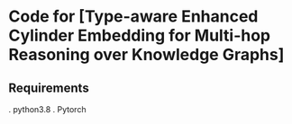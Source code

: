 # Code for [Type-aware Enhanced Cylinder Embedding for Multi-hop Reasoning over Knowledge Graphs]

## Requirements
. python3.8
. Pytorch

